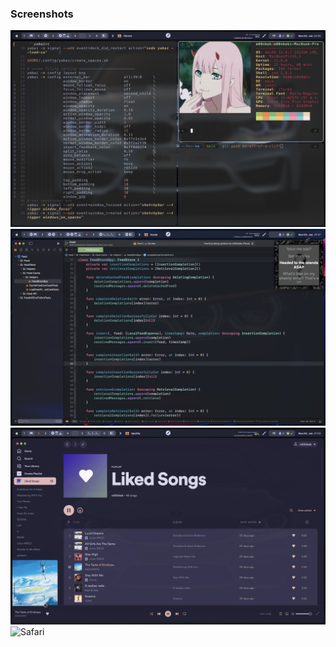 ### Screenshots
![iTerm2](iTerm2.png?raw=true "iTerm2")
![Xcode](Xcode.png?raw=true "Xcode")
![Spotify](Spotify.png?raw=true "Spotify")
![Safari](Safari.png?raw=true "Safari")
